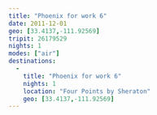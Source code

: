 ```yaml
---
title: "Phoenix for work 6"
date: 2011-12-01
geo: [33.4137,-111.92569]
tripit: 26179529
nights: 1
modes: ["air"]
destinations:
  -
    title: "Phoenix for work 6"
    nights: 1
    location: "Four Points by Sheraton"
    geo: [33.4137,-111.92569]
---
```



